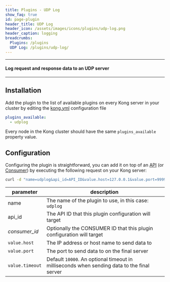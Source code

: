 ```yaml
---
title: Plugins - UDP Log
show_faq: true
id: page-plugin
header_title: UDP Log
header_icon: /assets/images/icons/plugins/udp-log.png
header_caption: logging
breadcrumbs:
  Plugins: /plugins
  UDP Log: /plugins/udp-log/
---
```


---

#### Log request and response data to an UDP server

---

## Installation

<!---
Make sure every Kong server in your cluster has the required dependency by executing:

```bash
$ kong install udplog
```
-->

Add the plugin to the list of available plugins on every Kong server in your cluster by editing the [kong.yml](/docs/{{site.latest}}/getting-started/configuration) configuration file

```yaml
plugins_available:
  - udplog
```

Every node in the Kong cluster should have the same `plugins_available` property value.

## Configuration

Configuring the plugin is straightforward, you can add it on top of an [API](/docs/{{site.latest}}/api/#api-object) (or [Consumer](/docs/{{site.latest}}/api/#consumer-object)) by executing the following request on your Kong server:

```bash
curl -d "name=udplog&api_id=API_ID&value.host=127.0.0.1&value.port=9999&value.timeout=1000" http://kong:8001/plugins_configurations/
```

| parameter                    | description                                                |
|------------------------------|------------------------------------------------------------|
| name                         | The name of the plugin to use, in this case: `udplog`   |
| api_id                       | The API ID that this plugin configuration will target             |
| *consumer_id*             | Optionally the CONSUMER ID that this plugin configuration will target |
| `value.host`           | The IP address or host name to send data to |
| `value.port`           | The port to send data to on the final server |
| `value.timeout`           | Default `10000`. An optional timeout in milliseconds when sending data to the final server|
